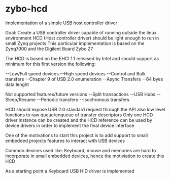 # zybo-hcd
Implementation of a simple USB host controller driver

Goal:
Create a USB controller driver capable of running outside the linux environment
HCD (Host controller driver) should be light enough to run in small Zynq projects
This particular implementation is based on the Zynq7000 and the Digilent Board Zybo Z7

The HCD is based on the EHCI 1.1 released by Intel and should support as minimum for this first version the following:

--Low/Full speed devices
--High speed devices
--Control and Bulk transfers
--Chapter 9 of USB 2.0 enumeration
--Async Transfers
--64 byes data lenght

Not supported features/future versions
--Split transactions
--USB Hubs
--Sleep/Resume
--Periodic transfers
--Isochronous transfers

HCD should expose USB 2.0 standard request through the API also low level functions to raw queue/enqueue of transfer descriptors
Only one HCD driver instance can be created and the HCD reference can be used by device drivers in order to implement the final device interface

One of the motivations to start this project is to add support to small embedded projects features to interact with USB devices

Common devices used like: Keyboard, mouse and memories are hard to incorporate in small embedded devices, hence the motiviation to create this HCD

As a starting point a Keyboard USB HID driver is implemented


